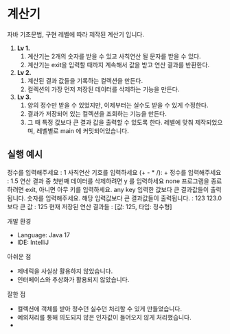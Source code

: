 # 계산기
자바 기초문법, 구현 레벨에 따라 제작된 계산기 입니다.
1. **Lv 1.**
    1. 계산기는 2개의 숫자를 받을 수 있고 사칙연산 될 문자를 받을 수 있다.
    2. 계산기는 exit을 입력할 때까지 계속해서 값을 받고 연산 결과를 반환한다.
2. **Lv 2.**
    1. 계산된 결과 값들을 기록하는 컬렉션을 만든다.
    2. 컬렉션의 가장 먼저 저장된 데이터를 삭제하는 기능을 만든다.
3. **Lv 3.**
    1. 양의 정수만 받을 수 있었지만, 이제부터는 실수도 받을 수 있게 수정한다.
    2. 결과가 저장되어 있는 컬렉션을 조회하는 기능을 만든다. 
    3. 그 때 특정 값보다 큰 결과 값을 출력할 수 있도록 한다.
레벨에 맞춰 제작되었으며, 레벨별로 main 에 커밋되어있습니다.

## 실행 예시
정수를 입력해주세요 : 1
사칙연산 기호를 입력하세요 (+ - * /): +
정수를 입력해주세요 : 1.5
연산 결과 중 첫번째 데이터를 삭제하려면 y 를 입력하세요
none
프로그램을 종료하려면 exit, 아니면 아무 키를 입력하세요.
any key
입력한 값보다 큰 결과값들이 출력됩니다.
숫자를 입력해주세요. 해당 입력값보다 큰 결과값들이 출력됩니다. : 123
123.0보다 큰 값 : 125
현재 저장된 연산 결과들 : [값: 125, 타입: 정수형]

개발 환경
- Language: Java 17
- IDE: IntelliJ

아쉬운 점
- 제네릭을 사실상 활용하지 않았습니다.
- 인터페이스와 추상화가 활용되지 않았습니다.

잘한 점
- 컬렉션에 객체를 받아 정수던 실수던 처리할 수 있게 만들었습니다.
- 예외처리를 통해 의도되지 않은 인자값이 들어오지 않게 처리했습니다.
- 
